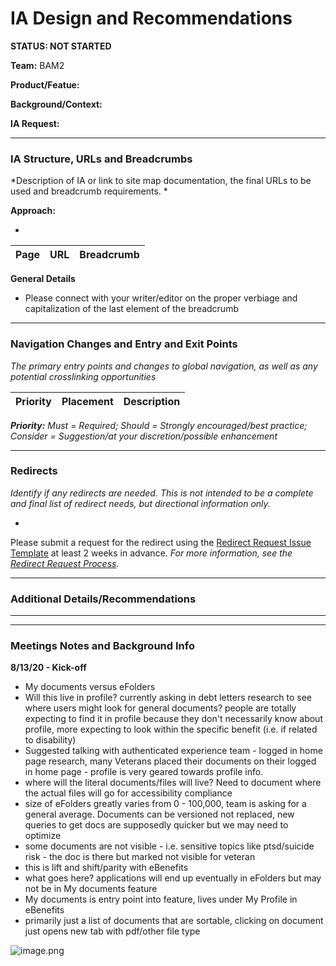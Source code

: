 # IA Design and Recommendations
**STATUS: NOT STARTED**

**Team:**  BAM2

**Product/Featue:** 

**Background/Context:**

**IA Request:** 

<hr>

### IA Structure, URLs and Breadcrumbs <br>
*Description of IA or link to site map documentation, the final URLs to be used and breadcrumb requirements. *

**Approach:**

- 


Page | URL | Breadcrumb
--- | --- | ---

**General Details**
- Please connect with your writer/editor on the proper verbiage and capitalization of the last element of the breadcrumb

<hr>

### Navigation Changes and Entry and Exit Points <br>
*The primary entry points and changes to global navigation, as well as any potential crosslinking opportunities*

Priority | Placement | Description
--- | --- | ---

***Priority:** Must = Required; Should = Strongly encouraged/best practice; Consider = Suggestion/at your discretion/possible enhancement* 

<hr>

### Redirects <br>
*Identify if any redirects are needed.  This is not intended to be a complete and final list of redirect needs, but directional information only.*  

- 

Please submit a request for the redirect using the [Redirect Request Issue Template](https://github.com/department-of-veterans-affairs/va.gov-team/issues/new?assignees=mnorthuis&labels=content-ia-team%2C+ia&template=redirect-request.md&title=Redirect+Request) at least 2 weeks in advance. 
*For more information, see the [Redirect Request Process](https://github.com/department-of-veterans-affairs/va.gov-team/blob/master/platform/information-architecture/request-redirect.md).*


<hr>

### Additional Details/Recommendations

<hr>
<hr>

### Meetings Notes and Background Info

**8/13/20 - Kick-off**
- My documents versus eFolders
- Will this live in profile?  currently asking in debt letters research to see where users might look for general documents?  people are totally expecting to find it in profile because they don't necessarily know about profile, more expecting to look within the specific benefit (i.e. if related to disability)
- Suggested talking with authenticated experience team - logged in home page research, many Veterans placed their documents on their logged in home page - profile is very geared towards profile info. 
- where will the literal documents/files will live? Need to document where the actual files will go for accessibility compliance 
- size of eFolders greatly varies from 0 - 100,000, team is asking for a general average.  Documents can be versioned not replaced, new queries to get docs are supposedly quicker but we may need to optimize
- some documents are not visible - i.e. sensitive topics like ptsd/suicide risk - the doc is there but marked not visible for veteran
- this is lift and shift/parity with eBenefits
- what goes here?  applications will end up eventually in eFolders but may not be in My documents feature
- My documents is entry point into feature, lives under My Profile in eBenefits
- primarily just a list of documents that are sortable, clicking on document just opens new tab with pdf/other file type

![image.png](https://images.zenhubusercontent.com/59ca6a73b0222d5de4792f1d/f9a44300-95e9-4beb-8e0c-6fccbe053500)


